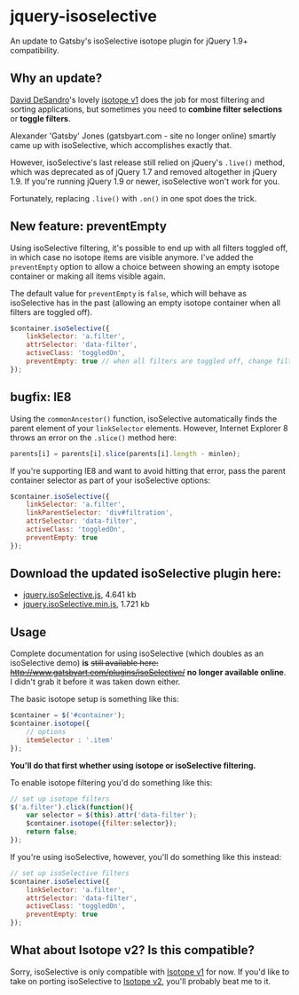 jquery-isoselective
===================

An update to Gatsby's isoSelective isotope plugin for jQuery 1.9+ compatibility.


Why an update?
--------------

[David DeSandro](http://desandro.com)'s lovely [isotope v1](http://isotope.metafizzy.co/v1/) does the job for most filtering and sorting applications, but sometimes you need to **combine filter selections** or **toggle filters**.

Alexander 'Gatsby' Jones (gatsbyart.com - site no longer online) smartly came up with isoSelective, which accomplishes exactly that.

However, isoSelective's last release still relied on jQuery's `.live()` method, which was deprecated as of jQuery 1.7 and removed altogether in jQuery 1.9. If you're running jQuery 1.9 or newer, isoSelective won't work for you.

Fortunately, replacing `.live()` with `.on()` in one spot does the trick.


New feature: preventEmpty
-------------------------

Using isoSelective filtering, it's possible to end up with all filters toggled off, in which case no isotope items are visible anymore. I've added the `preventEmpty` option to allow a choice between showing an empty isotope container or making all items visible again.

The default value for `preventEmpty` is `false`, which will behave as isoSelective has in the past (allowing an empty isotope container when all filters are toggled off).

```javascript
$container.isoSelective({
    linkSelector: 'a.filter',
    attrSelector: 'data-filter',
    activeClass: 'toggledOn',
    preventEmpty: true // when all filters are toggled off, change filter to "*" and show all items
});
```

bugfix: IE8
-----------

Using the `commonAncestor()` function, isoSelective automatically finds the parent element of your `linkSelector` elements. However, Internet Explorer 8 throws an error on the `.slice()` method here:

```javascript
parents[i] = parents[i].slice(parents[i].length - minlen);
```

If you're supporting IE8 and want to avoid hitting that error, pass the parent container selector as part of your isoSelective options:

```javascript
$container.isoSelective({
    linkSelector: 'a.filter',
    linkParentSelector: 'div#filtration',
    attrSelector: 'data-filter',
    activeClass: 'toggledOn',
    preventEmpty: true
});
```


Download the updated isoSelective plugin here:
----------------------------------------------
* [jquery.isoSelective.js](https://raw.github.com/simmerdesign/jquery-isoselective/master/jquery.isoSelective.js), 4.641 kb
* [jquery.isoSelective.min.js](https://raw.github.com/simmerdesign/jquery-isoselective/master/jquery.isoSelective.min.js), 1.721 kb


Usage
-----

Complete documentation for using isoSelective (which doubles as an isoSelective demo) **is** ~~still available here: http://www.gatsbyart.com/plugins/isoSelective/~~ **no longer available online**. I didn't grab it before it was taken down either.

The basic isotope setup is something like this:
```javascript
$container = $('#container');
$container.isotope({
    // options
    itemSelector : '.item'
});
```
    
**You'll do that first whether using isotope or isoSelective filtering.**
    
To enable isotope filtering you'd do something like this:
```javascript
// set up isotope filters
$('a.filter').click(function(){
    var selector = $(this).attr('data-filter');
    $container.isotope({filter:selector});
    return false;
});
```
    
If you're using isoSelective, however, you'll do something like this instead:
```javascript
// set up isoSelective filters
$container.isoSelective({
    linkSelector: 'a.filter',
    attrSelector: 'data-filter',
    activeClass: 'toggledOn',
    preventEmpty: true
});
```


What about Isotope v2? Is this compatible?
------------------------------------------

Sorry, isoSelective is only compatible with [Isotope v1](http://isotope.metafizzy.co/v1/) for now. If you'd like to take on porting isoSelective to [Isotope v2](http://isotope.metafizzy.co/), you'll probably beat me to it.
